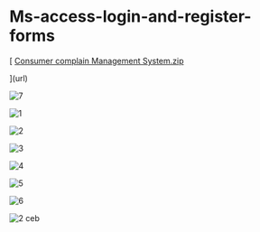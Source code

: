 # Ms-access-login-and-register-forms

[
[Consumer complain Management System.zip](https://github.com/Iroshadewmini/Ms-access-login-and-register-forms/files/5489501/Consumer.complain.Management.System.zip)

](url)

![7](https://user-images.githubusercontent.com/42799799/98146830-dd149f80-1ef1-11eb-8530-22502e7f17fc.png)

![1](https://user-images.githubusercontent.com/42799799/98146530-a048a880-1ef1-11eb-8f56-84dd8d2006ef.png)

![2](https://user-images.githubusercontent.com/42799799/98146436-9030c900-1ef1-11eb-9b8b-42d33bd71043.png)

![3](https://user-images.githubusercontent.com/42799799/98146455-932bb980-1ef1-11eb-96a4-ff53d418d8f6.png)

![4](https://user-images.githubusercontent.com/42799799/98146472-958e1380-1ef1-11eb-9b79-acd0a185d9bf.png)

![5](https://user-images.githubusercontent.com/42799799/98146479-9757d700-1ef1-11eb-83c4-031606a25cf2.png)

![6](https://user-images.githubusercontent.com/42799799/98146488-99219a80-1ef1-11eb-9128-72d2f6f25d1d.png)

![2 ceb](https://user-images.githubusercontent.com/42799799/100830654-27098a80-348a-11eb-87b2-ce5e825778ba.png)

